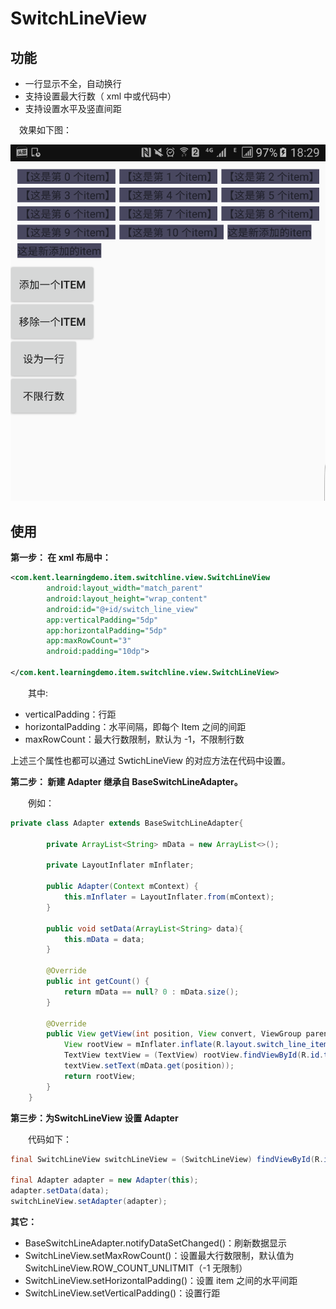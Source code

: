 # SwitchLineView

## 功能

* 一行显示不全，自动换行
* 支持设置最大行数（ xml 中或代码中）
* 支持设置水平及竖直间距

&emsp;效果如下图：


![](https://github.com/QYQ/SwitchLineView/blob/master/switchline.png)


## 使用

**第一步： 在 xml 布局中：**

```xml
<com.kent.learningdemo.item.switchline.view.SwitchLineView
        android:layout_width="match_parent"
        android:layout_height="wrap_content"
        android:id="@+id/switch_line_view"
        app:verticalPadding="5dp"		
        app:horizontalPadding="5dp"
        app:maxRowCount="3"
        android:padding="10dp">

</com.kent.learningdemo.item.switchline.view.SwitchLineView>
```

&emsp;&emsp;其中:

* verticalPadding：行距
* horizontalPadding：水平间隔，即每个 Item 之间的间距
* maxRowCount：最大行数限制，默认为 -1，不限制行数

上述三个属性也都可以通过 SwtichLineView 的对应方法在代码中设置。

**第二步： 新建 Adapter 继承自 BaseSwitchLineAdapter。**

&emsp;&emsp;例如：

```java
private class Adapter extends BaseSwitchLineAdapter{

        private ArrayList<String> mData = new ArrayList<>();

        private LayoutInflater mInflater;

        public Adapter(Context mContext) {
            this.mInflater = LayoutInflater.from(mContext);
        }

        public void setData(ArrayList<String> data){
            this.mData = data;
        }

        @Override
        public int getCount() {
            return mData == null? 0 : mData.size();
        }

        @Override
        public View getView(int position, View convert, ViewGroup parent) {
            View rootView = mInflater.inflate(R.layout.switch_line_item_layout, parent, false);
            TextView textView = (TextView) rootView.findViewById(R.id.text);
            textView.setText(mData.get(position));
            return rootView;
        }
    }
```

**第三步：为SwitchLineView 设置 Adapter**

&emsp;&emsp;代码如下：

```java
final SwitchLineView switchLineView = (SwitchLineView) findViewById(R.id.switch_line_view);

final Adapter adapter = new Adapter(this);
adapter.setData(data);
switchLineView.setAdapter(adapter);
```

**其它：**

* BaseSwitchLineAdapter.notifyDataSetChanged()：刷新数据显示
* SwitchLineView.setMaxRowCount()：设置最大行数限制，默认值为SwitchLineView.ROW_COUNT_UNLITMIT（-1 无限制）
* SwitchLineView.setHorizontalPadding()：设置 item 之间的水平间距
* SwitchLineView.setVerticalPadding()：设置行距